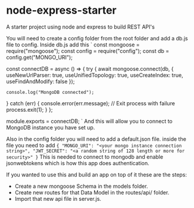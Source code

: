 # node-express-starter
A starter project using node and express to build REST API's

You will need to create a config folder from the root folder and add a db.js file to config.
Inside db.js add this
`
const mongoose = require("mongoose");
const config = require("config");
const db = config.get("MONGO_URI");

const connectDB = async () => {
  try {
    await mongoose.connect(db, {
      useNewUrlParser: true,
      useUnifiedTopology: true,
      useCreateIndex: true,
      useFindAndModify: false
    });

    console.log("MongoDB connected");
  } catch (err) {
    console.error(err.message);
    // Exit process with failure
    process.exit(1);
  }
};

module.exports = connectDB;
`
And this will allow you to connect to MongoDB instance you have set up.

Also in the config folder you will need to add a default.json file.
inside the file you need to add
`
{
  "MONGO_URI": "<your mongo instance connection string>",
  "JWT_SECRET": "<a random string of 128 length or more for security>"
}
`
This is needed to connect to mongodb and enable jsonwebtokens which is how this app does authentication.

If you wanted to use this and build an app on top of it these are the steps:
- Create a new mongoose Schema in the models folder.
- Create new routes for that Data Model in the routes/api/ folder.
- Import that new api file in server.js.
